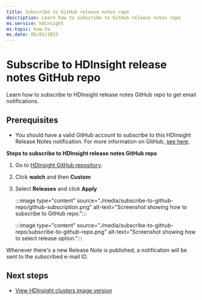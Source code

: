 ```yaml
---
title: Subscribe to GitHub release notes repo
description: Learn how to subscribe to GitHub release notes repo
ms.service: hdinsight
ms.topic: how-to
ms.date: 05/03/2023
---
```


# Subscribe to HDInsight release notes GitHub repo

Learn how to subscribe to HDInsight release notes GitHub repo to get email notifications.

## Prerequisites

* You should have a valid GitHub account to subscribe to this HDInsight Release Notes notification. For more information on GitHub, [see here](https://github.com).

**Steps to subscribe to HDInsight release notes GitHub repo**

1. Go to [HDInsight GitHub repository](https://github.com/Azure/HDInsight/releases).
1. Click **watch** and then **Custom**
1. Select **Releases** and click **Apply**

   :::image type="content" source="./media/subscribe-to-github-repo/github-subscription.png" alt-text="Screenshot showing how to subscribe to GitHub repo.":::

   :::image type="content" source="./media/subscribe-to-github-repo/subscribe-to-github-repo.png" alt-text="Screenshot showing how to select release option.":::

Whenever there's a new Release Note is published, a notification will be sent to the subscribed e-mail ID.

## Next steps

* [View HDInsight clusters image version](view-hindsight-cluster-image-version.md)
